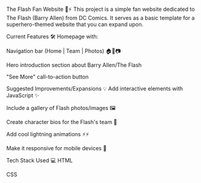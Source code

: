 The Flash Fan Website 🚀⚡
This project is a simple fan website dedicated to The Flash (Barry Allen) from DC Comics. It serves as a basic template for a superhero-themed website that you can expand upon.

Current Features 🛠️
Homepage with:

Navigation bar (Home | Team | Photos) 🏠👥📷

Hero introduction section about Barry Allen/The Flash

"See More" call-to-action button

Suggested Improvements/Expansions 💡
Add interactive elements with JavaScript ✨

Include a gallery of Flash photos/images 🖼️

Create character bios for the Flash's team 👥

Add cool lightning animations ⚡⚡

Make it responsive for mobile devices 📱

Tech Stack Used 💻
HTML

CSS
